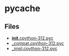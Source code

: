 # __pycache__

## Files

- [__init__.cpython-312.pyc](__init__.cpython-312.pyc)
- [_compat.cpython-312.pyc](_compat.cpython-312.pyc)
- [_impl.cpython-312.pyc](_impl.cpython-312.pyc)
